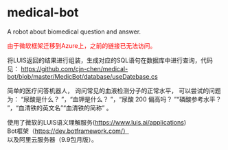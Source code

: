 # medical-bot
A robot about biomedical question and answer.

<font color='red'>由于微软框架迁移到Azure上，之前的链接已无法访问。</font>

将LUIS返回的结果进行组装，生成对应的SQL语句在数据库中进行查询，代码见：
https://github.com/cjn-chen/medical-bot/blob/master/MedicBot/database/useDatebase.cs

简单的医疗问答机器人， 询问常见的血液检测分子的正常水平，
可以尝试的问题为： “尿酸是什么？ ”，“血钾是什么？ ”，“尿酸 200 偏高吗？ ”“磷酸参考水平？ ”，“血清铁的英文名”“血清铁的简称” 。 

使用了微软的LUIS语义理解服务(https://www.luis.ai/applications)</br>Bot框架（https://dev.botframework.com/）</br>以及阿里云服务器（9.9包月版）。
